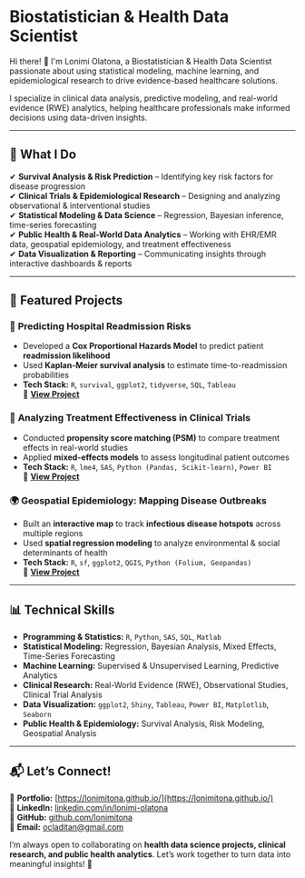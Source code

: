 

# Biostatistician & Health Data Scientist  

Hi there! 👋 I'm Lonimi Olatona, a Biostatistician & Health Data Scientist passionate about using statistical modeling, machine learning, and epidemiological research to drive evidence-based healthcare solutions.  

I specialize in clinical data analysis, predictive modeling, and real-world evidence (RWE) analytics, helping healthcare professionals make informed decisions using data-driven insights.  

---

## 🔬 **What I Do**
✔ **Survival Analysis & Risk Prediction** – Identifying key risk factors for disease progression  
✔ **Clinical Trials & Epidemiological Research** – Designing and analyzing observational & interventional studies  
✔ **Statistical Modeling & Data Science** – Regression, Bayesian inference, time-series forecasting  
✔ **Public Health & Real-World Data Analytics** – Working with EHR/EMR data, geospatial epidemiology, and treatment effectiveness  
✔ **Data Visualization & Reporting** – Communicating insights through interactive dashboards & reports  

---

## 📂 **Featured Projects**
### 🏥 **Predicting Hospital Readmission Risks**
- Developed a **Cox Proportional Hazards Model** to predict patient **readmission likelihood**  
- Used **Kaplan-Meier survival analysis** to estimate time-to-readmission probabilities  
- **Tech Stack:** `R`, `survival`, `ggplot2`, `tidyverse`, `SQL`, `Tableau`  
🔗 **[View Project](https://github.com/yourusername/hospital-readmission-risk)**  

### 💊 **Analyzing Treatment Effectiveness in Clinical Trials**
- Conducted **propensity score matching (PSM)** to compare treatment effects in real-world studies  
- Applied **mixed-effects models** to assess longitudinal patient outcomes  
- **Tech Stack:** `R`, `lme4`, `SAS`, `Python (Pandas, Scikit-learn)`, `Power BI`  
🔗 **[View Project](https://github.com/yourusername/clinical-trial-analysis)**  

### 🌍 **Geospatial Epidemiology: Mapping Disease Outbreaks**
- Built an **interactive map** to track **infectious disease hotspots** across multiple regions  
- Used **spatial regression modeling** to analyze environmental & social determinants of health  
- **Tech Stack:** `R`, `sf`, `ggplot2`, `QGIS`, `Python (Folium, Geopandas)`  
🔗 **[View Project](https://github.com/yourusername/disease-mapping)**  

---

## 📊 **Technical Skills**
- **Programming & Statistics:** `R`, `Python`, `SAS`, `SQL`, `Matlab`  
- **Statistical Modeling:** Regression, Bayesian Analysis, Mixed Effects, Time-Series Forecasting  
- **Machine Learning:** Supervised & Unsupervised Learning, Predictive Analytics  
- **Clinical Research:** Real-World Evidence (RWE), Observational Studies, Clinical Trial Analysis  
- **Data Visualization:** `ggplot2`, `Shiny`, `Tableau`, `Power BI`, `Matplotlib`, `Seaborn`  
- **Public Health & Epidemiology:** Survival Analysis, Risk Modeling, Geospatial Analysis  

---

## 📬 **Let’s Connect!**
💼 **Portfolio:** [https://lonimitona.github.io/](https://lonimitona.github.io/)  
🔗 **LinkedIn:** [linkedin.com/in/lonimi-olatona](https://www.linkedin.com/in/lonimi-olatona/)  
🐍 **GitHub:** [github.com/lonimitona](https://github.com/lonimitona)  
📧 **Email:** [ocladitan@gmail.com](mailto:ocladitan@gmail.com)  

I’m always open to collaborating on **health data science projects, clinical research, and public health analytics**. Let’s work together to turn data into meaningful insights! 🚀  



